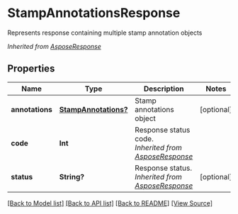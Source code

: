 ﻿# StampAnnotationsResponse
Represents response containing multiple stamp annotation objects

*Inherited from [AsposeResponse](AsposeResponse.md)*
## Properties
Name | Type | Description | Notes
------------ | ------------- | ------------- | -------------
**annotations** | [**StampAnnotations?**](StampAnnotations.md) | Stamp annotations object | [optional]
**code** | **Int** | Response status code.<br />*Inherited from [AsposeResponse](AsposeResponse.md)* | 
**status** | **String?** | Response status.<br />*Inherited from [AsposeResponse](AsposeResponse.md)* | [optional]

[[Back to Model list]](../README.md#documentation-for-models) [[Back to API list]](../README.md#documentation-for-api-endpoints) [[Back to README]](../README.md) [[View Source]](../AsposePdfCloud/Models/StampAnnotationsResponse.swift)

